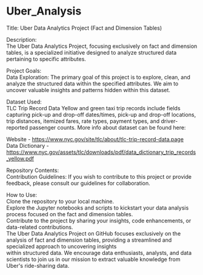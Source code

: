 # Uber_Analysis<br>
Title: Uber Data Analytics Project (Fact and Dimension Tables)

Description:<br>
The Uber Data Analytics Project, focusing exclusively on fact and dimension tables, is a specialized initiative designed to analyze structured data pertaining to specific attributes. 

Project Goals:<br>
Data Exploration: The primary goal of this project is to explore, clean, and analyze the structured data within the specified attributes. We aim to uncover valuable insights and patterns hidden within this dataset.


Dataset Used:<br>
TLC Trip Record Data Yellow and green taxi trip records include fields capturing pick-up and drop-off dates/times, pick-up and drop-off locations, trip distances, itemized fares, rate types, payment types, and driver-reported passenger counts.
More info about dataset can be found here:

Website - https://www.nyc.gov/site/tlc/about/tlc-trip-record-data.page <br>
Data Dictionary - https://www.nyc.gov/assets/tlc/downloads/pdf/data_dictionary_trip_records_yellow.pdf <br>



Repository Contents:<br>
Contribution Guidelines: If you wish to contribute to this project or provide feedback, please consult our guidelines for collaboration.

How to Use:<br>
Clone the repository to your local machine.<br>
Explore the Jupyter notebooks and scripts to kickstart your data analysis process focused on the fact and dimension tables.<br>
Contribute to the project by sharing your insights, code enhancements, or data-related contributions.<br>
The Uber Data Analytics Project on GitHub focuses exclusively on the analysis of fact and dimension tables, providing a streamlined and specialized approach to uncovering insights <br>
within structured data. We encourage data enthusiasts, analysts, and data scientists to join us in our mission to extract valuable knowledge from Uber's ride-sharing data.<br>

